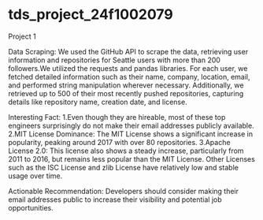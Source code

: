# tds_project_24f1002079

Project 1

Data Scraping: We used the GitHub API to scrape the data, retrieving user information and repositories for Seattle users with more than 200 followers.We utilized the requests and pandas libraries. For each user, we fetched detailed information such as their name, company, location, email, and performed string manipulation wherever necessary. Additionally, we retrieved up to 500 of their most recently pushed repositories, capturing details like repository name, creation date, and license.

Interesting Fact: 
1.Even though they are hireable, most of these top engineers surprisingly do not make their email addresses publicly available.
2.MIT License Dominance: The MIT License shows a significant increase in popularity, peaking around 2017 with over 80 repositories.
3.Apache License 2.0: This license also shows a steady increase, particularly from 2011 to 2016, but remains less popular than the MIT License.
Other Licenses such as the ISC License and zlib License have relatively low and stable usage over time.

Actionable Recommendation: Developers should consider making their email addresses public to increase their visibility and potential job opportunities.





